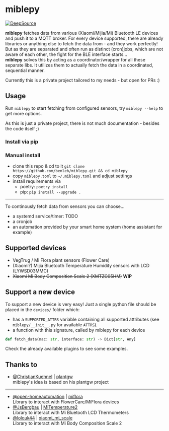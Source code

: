 # miblepy

[![DeepSource](https://static.deepsource.io/deepsource-badge-light-mini.svg)](https://deepsource.io/gh/benleb/miblepy/?ref=repository-badge)

**miblepy** fetches data from various (Xiaomi/Mijia/Mi) Bluetooth LE devices and push it to a MQTT broker. For every device supported, there are already libraries or anything else to fetch the data from - and they work perfectly! But as they are separated and often run as distinct (cron)jobs, which are not aware of each other, the fight for the BLE interface starts...  
**miblepy** solves this by acting as a coordinator/wrapper for all these separate libs. It utilizes them to actually fetch the data in a coordinated, sequential manner.  

Currently this is a private project tailored to my needs - but open for PRs :)

## Usage

Run `miblepy` to start fetching from configured sensors, try `miblepy --help` to get more options.

As this is just a private project, there is not much documentation - besides the code itself ;)

### Install via pip

### Manual install
* clone this repo & cd to it `git clone https://github.com/benleb/miblepy.git && cd miblepy`
* copy `miblepy.toml` to `~/.miblepy.toml` and adjust settings
* install requirements via
  * poetry: `poetry install`
  * pip: `pip install --upgrade .`

---

To continously fetch data from sensors you can choose...

* a systemd service/timer: TODO
* a cronjob
* an automation provided by your smart home system (home assistant for example)

## Supported devices

* VegTrug / Mi Flora plant sensors (Flower Care)
* (Xiaomi?) Mijia Bluetooth Temperature Humidity sensors with LCD (LYWSD03MMC)
* ~~Xiaomi Mi Body Composition Scale 2 (XMTZC05HM)~~ **WIP**

## Support a new device

To support a new device is very easy! Just a single python file should be placed in the `devices/` folder which:

* has a `SUPPORTED_ATTRS` variable containing all supported attributes (see `miblepy/__init__.py` for available `ATTRS`).
* a function with this signature, called by miblepy for each device  

```python
def fetch_data(mac: str, interface: str) -> Dict[str, Any]
```

Check the already available plugins to see some examples.

## Thanks to

* [@ChristianKuehnel](https://github.com/ChristianKuehnel) | [plantgw](https://github.com/ChristianKuehnel/plantgateway)  
miblepy's idea is based on his plantgw project

---

* [@open-homeautomation](https://github.com/open-homeautomation) | [miflora](https://github.com/open-homeautomation/miflora)  
Library to interact with FlowerCare/MiFlora devices
* [@JsBergbau](https://github.com/JsBergbau) | [MiTemperature2](https://github.com/JsBergbau/MiTemperature2)  
Library to interact with Mi Bluetooth LCD Thermometers
* [@lolouk44](https://github.com/lolouk44) | [xiaomi_mi_scale](https://github.com/lolouk44/xiaomi_mi_scale)  
Library to interact with Mi Body Composition Scale 2
